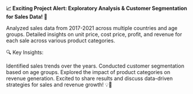 **📈 Exciting Project Alert: Exploratory Analysis & Customer Segmentation for Sales Data! 🚀**

Analyzed sales data from 2017-2021 across multiple countries and age groups. Detailed insights on unit price, cost price, profit, and revenue for each sale across various product categories.

🔍 Key Insights:

Identified sales trends over the years.
Conducted customer segmentation based on age groups.
Explored the impact of product categories on revenue generation.
Excited to share results and discuss data-driven strategies for sales and revenue growth! 💡💼
